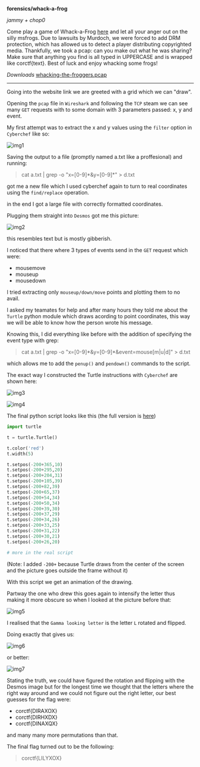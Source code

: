 **forensics/whack-a-frog** 

*jammy + chop0*

Come play a game of Whack-a-Frog [here](https://whack-a-frog.be.ax/) and let all your anger out on the silly msfrogs. Due to lawsuits by Murdoch, we were forced to add DRM protection, which has allowed us to detect a player distributing copyrighted media. Thankfully, we took a pcap: can you make out what he was sharing? Make sure that anything you find is all typed in UPPERCASE and is wrapped like corctf{text}. Best of luck and enjoy whacking some frogs!

_Downloads_ [whacking-the-froggers.pcap](https://github.com/LeonGurin/corCTF-2022/blob/main/whack-a-frog/whacking-the-froggers.pcap)

___

Going into the website link we are greeted with a grid which we can "draw".

Opening the `pcap` file in `Wireshark` and following the `TCP` steam we can see many `GET` requests with to some domain with 3 parameters passed: x, y and event.

My first attempt was to extract the x and y values using the `filter` option in `Cyberchef` like so:

![img1](https://github.com/LeonGurin/corCTF-2022/blob/main/whack-a-frog/img1.png)

Saving the output to a file (promptly named a.txt like a proffesional) and running:

>cat a.txt | grep -o "x=\[0-9]\*&y=\[0-9]*" > d.txt

got me a new file which I used cyberchef again to turn to real coordinates using the `find/replace` operation.

in the end I got a large file with correctly formatted coordinates.

Plugging them straight into `Desmos` got me this picture:

![img2](https://github.com/LeonGurin/corCTF-2022/blob/main/whack-a-frog/img2.png)

this resembles text but is mostly gibberish. 

I noticed that there where 3 types of events send in the `GET` request which were:

* mousemove
* mouseup
* mousedown

I tried extracting only `mouseup/down/move` points and plotting them to no avail.

I asked my teamates for help and after many hours they told me about the `Turtle` python module which draws acording to point coordinates, this way we will be able to know how the person wrote his message.

Knowing this, I did everything like before with the addition of specifying the event type with grep:

>cat a.txt | grep -o "x=\[0-9]\*&y=\[0-9]*&event=mouse\[m|u|d]" > d.txt

which allows me to add the `penup()` and `pendown()` commands to the script.

The exact way I constructed the Turtle instructions with `Cyberchef` are shown here:

![img3](https://github.com/LeonGurin/corCTF-2022/blob/main/whack-a-frog/img3.png)

![img4](https://github.com/LeonGurin/corCTF-2022/blob/main/whack-a-frog/img4.png)

The final python script looks like this (the full version is [here](https://github.com/LeonGurin/corCTF-2022/blob/main/whack-a-frog/tur.py))

```python
import turtle

t = turtle.Turtle()

t.color('red')
t.width(5)

t.setpos(-200+365,10)
t.setpos(-200+295,20)
t.setpos(-200+204,31)
t.setpos(-200+105,39)
t.setpos(-200+82,39)
t.setpos(-200+65,37)
t.setpos(-200+54,34)
t.setpos(-200+50,34)
t.setpos(-200+39,30)
t.setpos(-200+37,29)
t.setpos(-200+34,26)
t.setpos(-200+33,25)
t.setpos(-200+31,22)
t.setpos(-200+30,21)
t.setpos(-200+26,20)

# more in the real script 
```

(Note: I added `-200+` because Turtle draws from the center of the screen and the picture goes outside the frame without it)

With this script we get an animation of the drawing.

Partway the one who drew this goes again to intensify the letter thus making it more obscure so when I looked at the picture before that:

![img5](https://github.com/LeonGurin/corCTF-2022/blob/main/whack-a-frog/img5.png)

I realised that the `Gamma looking letter` is the letter `L` rotated and flipped.

Doing exactly that gives us:

![img6](https://github.com/LeonGurin/corCTF-2022/blob/main/whack-a-frog/img6.png)

or better:

![img7](https://github.com/LeonGurin/corCTF-2022/blob/main/whack-a-frog/img7.png)

Stating the truth, we could have figured the rotation and flipping with the Desmos image but for the longest time we thought that the letters where the right way around and we could not figure out the right letter, our best guesses for the flag were:

 * corctf{DIRAXOX}
 * corctf{DIRHXDX}
 * corctf{DINAXQX}

and many many more permutations than that.

The final flag turned out to be the following:

>corctf{LILYXOX}